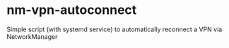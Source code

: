 # nm-vpn-autoconnect
Simple script (with systemd service) to automatically reconnect a VPN via NetworkManager
